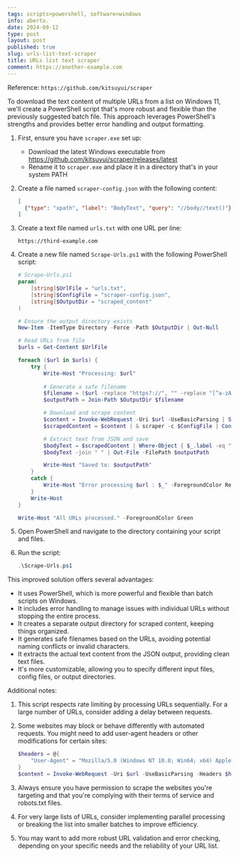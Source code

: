 ```yaml
---
tags: scripts>powershell, software>windows
info: aberto.
date: 2024-09-12
type: post
layout: post
published: true
slug: urls-list-text-scraper
title: URLs list text scraper
comment: https://another-example.com
---
```


Reference: `https://github.com/kitsuyui/scraper`

To download the text content of multiple URLs from a list on Windows 11, we'll create a PowerShell script that's more robust and flexible than the previously suggested batch file. This approach leverages PowerShell's strengths and provides better error handling and output formatting.

1. First, ensure you have `scraper.exe` set up:
   - Download the latest Windows executable from https://github.com/kitsuyui/scraper/releases/latest
   - Rename it to `scraper.exe` and place it in a directory that's in your system PATH

2. Create a file named `scraper-config.json` with the following content:
   ```json
   [
     {"type": "xpath", "label": "BodyText", "query": "//body//text()"}
   ]
   ```

3. Create a text file named `urls.txt` with one URL per line:
   ```
   https://third-example.com
   ```

4. Create a new file named `Scrape-Urls.ps1` with the following PowerShell script:

   ```powershell
   # Scrape-Urls.ps1
   param(
       [string]$UrlFile = "urls.txt",
       [string]$ConfigFile = "scraper-config.json",
       [string]$OutputDir = "scraped_content"
   )

   # Ensure the output directory exists
   New-Item -ItemType Directory -Force -Path $OutputDir | Out-Null

   # Read URLs from file
   $urls = Get-Content $UrlFile

   foreach ($url in $urls) {
       try {
           Write-Host "Processing: $url"
           
           # Generate a safe filename
           $filename = ($url -replace "https?://", "" -replace "[^a-zA-Z0-9]+", "_") + ".txt"
           $outputPath = Join-Path $OutputDir $filename

           # Download and scrape content
           $content = Invoke-WebRequest -Uri $url -UseBasicParsing | Select-Object -ExpandProperty Content
           $scrapedContent = $content | & scraper -c $ConfigFile | ConvertFrom-Json

           # Extract text from JSON and save
           $bodyText = $scrapedContent | Where-Object { $_.label -eq "BodyText" } | Select-Object -ExpandProperty results
           $bodyText -join " " | Out-File -FilePath $outputPath

           Write-Host "Saved to: $outputPath"
       }
       catch {
           Write-Host "Error processing $url : $_" -ForegroundColor Red
       }
       Write-Host
   }

   Write-Host "All URLs processed." -ForegroundColor Green
   ```

5. Open PowerShell and navigate to the directory containing your script and files.

6. Run the script:
   ```powershell
   .\Scrape-Urls.ps1
   ```

This improved solution offers several advantages:

- It uses PowerShell, which is more powerful and flexible than batch scripts on Windows.
- It includes error handling to manage issues with individual URLs without stopping the entire process.
- It creates a separate output directory for scraped content, keeping things organized.
- It generates safe filenames based on the URLs, avoiding potential naming conflicts or invalid characters.
- It extracts the actual text content from the JSON output, providing clean text files.
- It's more customizable, allowing you to specify different input files, config files, or output directories.

Additional notes:

1. This script respects rate limiting by processing URLs sequentially. For a large number of URLs, consider adding a delay between requests.

2. Some websites may block or behave differently with automated requests. You might need to add user-agent headers or other modifications for certain sites:

   ```powershell
   $headers = @{
       "User-Agent" = "Mozilla/5.0 (Windows NT 10.0; Win64; x64) AppleWebKit/537.36 (KHTML, like Gecko) Chrome/91.0.4472.124 Safari/537.36"
   }
   $content = Invoke-WebRequest -Uri $url -UseBasicParsing -Headers $headers | Select-Object -ExpandProperty Content
   ```

3. Always ensure you have permission to scrape the websites you're targeting and that you're complying with their terms of service and robots.txt files.

4. For very large lists of URLs, consider implementing parallel processing or breaking the list into smaller batches to improve efficiency.

5. You may want to add more robust URL validation and error checking, depending on your specific needs and the reliability of your URL list.